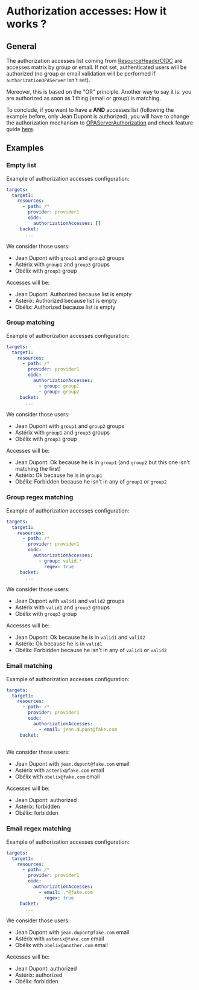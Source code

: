 # Authorization accesses: How it works ?

## General

The authorization accesses list coming from [ResourceHeaderOIDC](../configuration//structure.md#resourceheaderoidc) are accesses matrix by group or email. If not set, authenticated users will be authorized (no group or email validation will be performed if `authorizationOPAServer` isn't set).

Moreover, this is based on the "OR" principle. Another way to say it is: you are authorized as soon as 1 thing (email or group) is matching.

To conclude, if you want to have a **AND** accesses list (following the example before, only Jean Dupont is authorized), you will have to change the authorization mechanism to [OPAServerAuthorization](../configuration/structure.md#opaserverauthorization) and check feature guide [here](./opa.md).

## Examples

### Empty list

Example of authorization accesses configuration:

```yaml
targets:
  target1:
    resources:
      - path: /*
        provider: provider1
        oidc:
          authorizationAccesses: []
     bucket:
       ...
```

We consider those users:

- Jean Dupont with `group1` and `group2` groups
- Astérix with `group1` and `group3` groups
- Obélix with `group3` group

Accesses will be:

- Jean Dupont: Authorized because list is empty
- Astérix: Authorized because list is empty
- Obélix: Authorized because list is empty

### Group matching

Example of authorization accesses configuration:

```yaml
targets:
  target1:
    resources:
      - path: /*
        provider: provider1
        oidc:
          authorizationAccesses:
            - group: group1
            - group: group2
     bucket:
       ...
```

We consider those users:

- Jean Dupont with `group1` and `group2` groups
- Astérix with `group1` and `group3` groups
- Obélix with `group3` group

Accesses will be:

- Jean Dupont: Ok because he is in `group1` (and `group2` but this one isn't matching the first)
- Astérix: Ok because he is in `group1`
- Obélix: Forbidden because he isn't in any of `group1` or `group2`

### Group regex matching

Example of authorization accesses configuration:

```yaml
targets:
  target1:
    resources:
      - path: /*
        provider: provider1
        oidc:
          authorizationAccesses:
            - group: valid.*
              regex: true
     bucket:
       ...
```

We consider those users:

- Jean Dupont with `valid1` and `valid2` groups
- Astérix with `valid1` and `group3` groups
- Obélix with `group3` group

Accesses will be:

- Jean Dupont: Ok because he is in `valid1` and `valid2`
- Astérix: Ok because he is in `valid1`
- Obélix: Forbidden because he isn't in any of `valid1` or `valid2`

### Email matching

Example of authorization accesses configuration:

```yaml
targets:
  target1:
    resources:
      - path: /*
        provider: provider1
        oidc:
          authorizationAccesses:
            - email: jean.dupont@fake.com
     bucket:
       ...
```

We consider those users:

- Jean Dupont with `jean.dupont@fake.com` email
- Astérix with `asterix@fake.com` email
- Obélix with `obelix@fake.com` email

Accesses will be:

- Jean Dupont: authorized
- Astérix: forbidden
- Obélix: forbidden

### Email regex matching

Example of authorization accesses configuration:

```yaml
targets:
  target1:
    resources:
      - path: /*
        provider: provider1
        oidc:
          authorizationAccesses:
            - email: .*@fake.com
              regex: true
     bucket:
       ...
```

We consider those users:

- Jean Dupont with `jean.dupont@fake.com` email
- Astérix with `asterix@fake.com` email
- Obélix with `obelix@another.com` email

Accesses will be:

- Jean Dupont: authorized
- Astérix: authorized
- Obélix: forbidden
